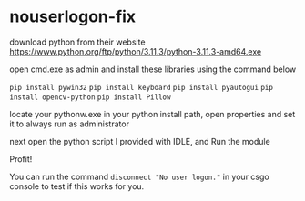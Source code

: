 # nouserlogon-fix

download python from their website
https://www.python.org/ftp/python/3.11.3/python-3.11.3-amd64.exe


open cmd.exe as admin and install these libraries using the command below

`pip install pywin32`
`pip install keyboard`
`pip install pyautogui`
`pip install opencv-python`
`pip install Pillow`

locate your pythonw.exe in your python install path, open properties and set it to always run as administrator

next open the python script I provided with IDLE, and Run the module

Profit!

You can run the command `disconnect "No user logon."` in your csgo console to test if this works for you.
